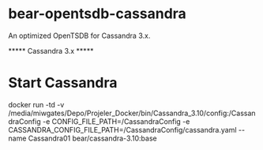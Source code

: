 # bear-opentsdb-cassandra

An optimized OpenTSDB for Cassandra 3.x.

***** Cassandra 3.x *****
# Start Cassandra
docker run -td -v /media/miwgates/Depo/Projeler_Docker/bin/Cassandra_3.10/config:/CassandraConfig -e CONFIG_FILE_PATH=/CassandraConfig -e CASSANDRA_CONFIG_FILE_PATH=/CassandraConfig/cassandra.yaml --name Cassandra01 bear/cassandra-3.10:base
